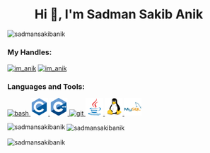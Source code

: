 <h1 align="center">Hi 👋, I'm Sadman Sakib Anik</h1>

<p align="left"> <img src="https://komarev.com/ghpvc/?username=sadmansakibanik&label=Profile%20views&color=0e75b6&style=flat" alt="sadmansakibanik" /> </p>

<h3 align="left">My Handles:</h3>
<p align="left">
<a href="https://www.codechef.com/users/im_anik" target="blank"><img align="center" src="https://cdn.jsdelivr.net/npm/simple-icons@3.1.0/icons/codechef.svg" alt="im_anik" height="30" width="40" /></a>
<a href="https://codeforces.com/profile/im_anik" target="blank"><img align="center" src="https://raw.githubusercontent.com/rahuldkjain/github-profile-readme-generator/master/src/images/icons/Social/codeforces.svg" alt="im_anik" height="30" width="40" /></a>
</p>

<h3 align="left">Languages and Tools:</h3>
<p align="left"> <a href="https://www.gnu.org/software/bash/" target="_blank" rel="noreferrer"> <img src="https://www.vectorlogo.zone/logos/gnu_bash/gnu_bash-icon.svg" alt="bash" width="40" height="40"/> </a> <a href="https://www.cprogramming.com/" target="_blank" rel="noreferrer"> <img src="https://raw.githubusercontent.com/devicons/devicon/master/icons/c/c-original.svg" alt="c" width="40" height="40"/> </a> <a href="https://www.w3schools.com/cpp/" target="_blank" rel="noreferrer"> <img src="https://raw.githubusercontent.com/devicons/devicon/master/icons/cplusplus/cplusplus-original.svg" alt="cplusplus" width="40" height="40"/> </a> <a href="https://git-scm.com/" target="_blank" rel="noreferrer"> <img src="https://www.vectorlogo.zone/logos/git-scm/git-scm-icon.svg" alt="git" width="40" height="40"/> </a> <a href="https://www.java.com" target="_blank" rel="noreferrer"> <img src="https://raw.githubusercontent.com/devicons/devicon/master/icons/java/java-original.svg" alt="java" width="40" height="40"/> </a> <a href="https://www.linux.org/" target="_blank" rel="noreferrer"> <img src="https://raw.githubusercontent.com/devicons/devicon/master/icons/linux/linux-original.svg" alt="linux" width="40" height="40"/> </a> <a href="https://www.mysql.com/" target="_blank" rel="noreferrer"> <img src="https://raw.githubusercontent.com/devicons/devicon/master/icons/mysql/mysql-original-wordmark.svg" alt="mysql" width="40" height="40"/> </a> </p>

<p><img align="left" src="https://github-readme-stats.vercel.app/api/top-langs?username=sadmansakibanik&show_icons=true&locale=en&layout=compact" alt="sadmansakibanik" /></p>

<p>&nbsp;<img align="center" src="https://github-readme-stats.vercel.app/api?username=sadmansakibanik&show_icons=true&locale=en" alt="sadmansakibanik" /></p>

<p><img align="center" src="https://github-readme-streak-stats.herokuapp.com/?user=sadmansakibanik&" alt="sadmansakibanik" /></p>
